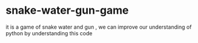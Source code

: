 # snake-water-gun-game
it is a game of snake water and gun , we can improve our understanding of python by understanding this code 
